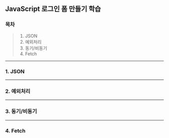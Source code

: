 ## JavaScript 로그인 폼 만들기 학습

### 목차
> 1. JSON
> 2. 예외처리
> 3. 동기/비동기
> 4. Fetch
----
### 1. JSON
---
### 2. 예외처리
---
### 3. 동기/비동기
---
### 4. Fetch